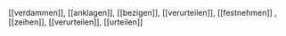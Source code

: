 [[verdammen]], [[anklagen]], [[bezigen]], [[verurteilen]], [[festnehmen]]
, [[zeihen]], [[verurteilen]], [[urteilen]]
